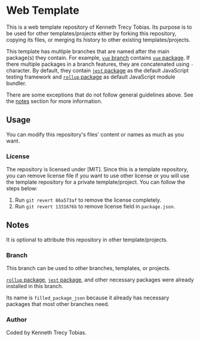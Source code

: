 # Web Template
This is a web template repository of Kenneth Trecy Tobias. Its purpose is to be used for other
templates/projects either by forking this repository, copying its files, or merging its history to
other existing templates/projects.

This template has multiple branches that are named after the main package(s) they contain. For
example, [`vue` branch] contains [`vue` package]. If there multiple packages in a branch features,
they are concatenated using `-` character. By default, they contain [`jest` package] as the default
JavaScript testing framework and [`rollup` package] as default JavaScript module bundler.

There are some exceptions that do not follow general guidelines above. See the [notes] section for
more information.

<!--
The `origin` section may be used to indicate where the project (that is using this template) came from.

## Origin
The repository was based from [`filled_base`] branch of [Web Template].

The template is specialize for front-end development.

-->

## Usage
You can modify this repository's files' content or names as much as you want.

### License
The repository is licensed under [MIT]. Since this is a template repository, you can remove
license file if you want to use other license or you will use the template repository for a private
template/project. You can follow the steps below:
1. Run `git revert 86a573af` to remove the license completely.
2. Run `git revert 1331676b` to remove license field in `package.json`.

## Notes
It is optional to attribute this repository in other template/projects.

### Branch
This branch can be used to other branches, templates, or projects.

[`rollup` package], [`jest` package], and other necessary packages were already installed in this
branch.

Its name is `filled_package_json` because it already has necessary packages that most other branches need.

### Author
Coded by Kenneth Trecy Tobias.

<!--

[`filled_package_json`]: https://github.com/KennethTrecy/web_template/tree/filled_package_json
[Web Template]: http://repo.local/KennethTrecy/web_template

-->

[notes]: #notes
[`vue` branch]: https://github.com/KennethTrecy/web_template/tree/vue
[`vue` package]: https://www.npmjs.com/package/vue
[`rollup` package]: https://www.npmjs.com/package/rollup
[`jest` package]: https://www.npmjs.com/package/jest
[MIT-0]: https://github.com/KennethTrecy/origenne_template/blob/master/LICENSE
